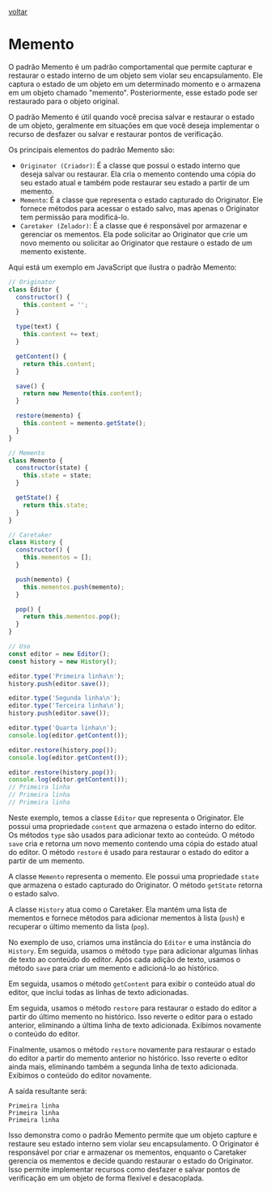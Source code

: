 [voltar](/README.md)

# Memento

O padrão Memento é um padrão comportamental que permite capturar e restaurar o estado interno de um objeto sem violar seu encapsulamento. Ele captura o estado de um objeto em um determinado momento e o armazena em um objeto chamado "memento". Posteriormente, esse estado pode ser restaurado para o objeto original.

O padrão Memento é útil quando você precisa salvar e restaurar o estado de um objeto, geralmente em situações em que você deseja implementar o recurso de desfazer ou salvar e restaurar pontos de verificação.

Os principais elementos do padrão Memento são:

- `Originator (Criador)`: É a classe que possui o estado interno que deseja salvar ou restaurar. Ela cria o memento contendo uma cópia do seu estado atual e também pode restaurar seu estado a partir de um memento.
- `Memento`: É a classe que representa o estado capturado do Originator. Ele fornece métodos para acessar o estado salvo, mas apenas o Originator tem permissão para modificá-lo.
- `Caretaker (Zelador)`: É a classe que é responsável por armazenar e gerenciar os mementos. Ela pode solicitar ao Originator que crie um novo memento ou solicitar ao Originator que restaure o estado de um memento existente.
  
Aqui está um exemplo em JavaScript que ilustra o padrão Memento:

```js
// Originator
class Editor {
  constructor() {
    this.content = '';
  }

  type(text) {
    this.content += text;
  }

  getContent() {
    return this.content;
  }

  save() {
    return new Memento(this.content);
  }

  restore(memento) {
    this.content = memento.getState();
  }
}

// Memento
class Memento {
  constructor(state) {
    this.state = state;
  }

  getState() {
    return this.state;
  }
}

// Caretaker
class History {
  constructor() {
    this.mementos = [];
  }

  push(memento) {
    this.mementos.push(memento);
  }

  pop() {
    return this.mementos.pop();
  }
}

// Uso
const editor = new Editor();
const history = new History();

editor.type('Primeira linha\n');
history.push(editor.save());

editor.type('Segunda linha\n');
editor.type('Terceira linha\n');
history.push(editor.save());

editor.type('Quarta linha\n');
console.log(editor.getContent());

editor.restore(history.pop());
console.log(editor.getContent());

editor.restore(history.pop());
console.log(editor.getContent());
// Primeira linha
// Primeira linha
// Primeira linha

```

Neste exemplo, temos a classe `Editor` que representa o Originator. Ele possui uma propriedade `content` que armazena o estado interno do editor. Os métodos `type` são usados para adicionar texto ao conteúdo. O método `save` cria e retorna um novo memento contendo uma cópia do estado atual do editor. O método `restore` é usado para restaurar o estado do editor a partir de um memento.

A classe `Memento` representa o memento. Ele possui uma propriedade `state` que armazena o estado capturado do Originator. O método `getState` retorna o estado salvo.

A classe `History` atua como o Caretaker. Ela mantém uma lista de mementos e fornece métodos para adicionar mementos à lista (`push`) e recuperar o último memento da lista (`pop`).

No exemplo de uso, criamos uma instância do `Editor` e uma instância do `History`. Em seguida, usamos o método `type` para adicionar algumas linhas de texto ao conteúdo do editor. Após cada adição de texto, usamos o método `save` para criar um memento e adicioná-lo ao histórico.

Em seguida, usamos o método `getContent` para exibir o conteúdo atual do editor, que inclui todas as linhas de texto adicionadas.

Em seguida, usamos o método `restore` para restaurar o estado do editor a partir do último memento no histórico. Isso reverte o editor para o estado anterior, eliminando a última linha de texto adicionada. Exibimos novamente o conteúdo do editor.

Finalmente, usamos o método `restore` novamente para restaurar o estado do editor a partir do memento anterior no histórico. Isso reverte o editor ainda mais, eliminando também a segunda linha de texto adicionada. Exibimos o conteúdo do editor novamente.

A saída resultante será:

    Primeira linha
    Primeira linha
    Primeira linha
    
Isso demonstra como o padrão Memento permite que um objeto capture e restaure seu estado interno sem violar seu encapsulamento. O Originator é responsável por criar e armazenar os mementos, enquanto o Caretaker gerencia os mementos e decide quando restaurar o estado do Originator. Isso permite implementar recursos como desfazer e salvar pontos de verificação em um objeto de forma flexível e desacoplada.